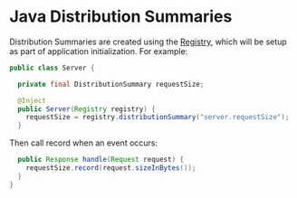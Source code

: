 # Java Distribution Summaries

Distribution Summaries are created using the [Registry](../registry/overview.md), which will be
setup as part of application initialization. For example:

```java
public class Server {

  private final DistributionSummary requestSize;

  @Inject
  public Server(Registry registry) {
    requestSize = registry.distributionSummary("server.requestSize");
  }
```

Then call record when an event occurs:

```java
  public Response handle(Request request) {
    requestSize.record(request.sizeInBytes());
  }
}
```
